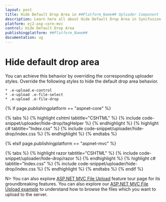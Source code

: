 ```yaml
---
layout: post
title: Hide Default Drop Area in ##Platform_Name## Uploader Component
description: Learn here all about Hide Default Drop Area in Syncfusion ##Platform_Name## Uploader component of Syncfusion Essential JS 2 and more.
platform: ej2-asp-core-mvc
control: Hide Default Drop Area
publishingplatform: ##Platform_Name##
documentation: ug
---
```



# Hide default drop area

You can achieve this behavior by overriding the corresponding uploader styles. Override the following styles to hide the default drop area behavior.

    * .e-upload.e-control
    * .e-upload .e-file-select
    * .e-upload .e-file-drop

{% if page.publishingplatform == "aspnet-core" %}

{% tabs %}
{% highlight cshtml tabtitle="CSHTML" %}
{% include code-snippet/uploader/hide-drop/tagHelper %}
{% endhighlight %}
{% highlight c# tabtitle="Index.css" %}
{% include code-snippet/uploader/hide-drop/index.css %}
{% endhighlight %}
{% endtabs %}

{% elsif page.publishingplatform == "aspnet-mvc" %}

{% tabs %}
{% highlight razor tabtitle="CSHTML" %}
{% include code-snippet/uploader/hide-drop/razor %}
{% endhighlight %}
{% highlight c# tabtitle="Index.css" %}
{% include code-snippet/uploader/hide-drop/index.css %}
{% endhighlight %}
{% endtabs %}
{% endif %}



N> You can also explore [ASP.NET MVC File Upload](https://www.syncfusion.com/aspnet-mvc-ui-controls/file-upload) feature tour page for its groundbreaking features. You can also explore our [ASP.NET MVC File Upload example](https://ej2.syncfusion.com/aspnetmvc/Uploader/DefaultFunctionalities#/material) to understand how to browse the files which you want to upload to the server.